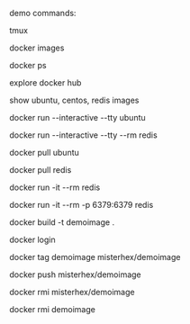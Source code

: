demo commands:

tmux 

docker images

docker ps

explore docker hub

show ubuntu, centos, redis images

docker run --interactive --tty ubuntu

docker run --interactive --tty --rm redis

docker pull ubuntu

docker pull redis

docker run -it --rm  redis

docker run -it --rm -p 6379:6379 redis

docker build -t demoimage .

docker login

docker tag demoimage misterhex/demoimage

docker push misterhex/demoimage

docker rmi misterhex/demoimage

docker rmi demoimage


